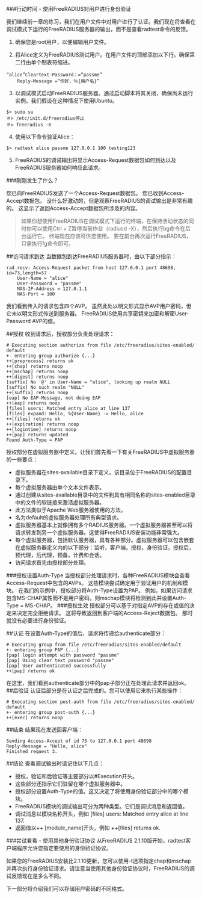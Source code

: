 
###行动时间 - 使用FreeRADIUS对用户进行身份验证

我们继续前一章的练习，我们在用户文件中对用户进行了认证。我们现在将查看在调试模式下运行的FreeRADIUS服务器的输出，而不是查看radtest命令的反馈。

1. 确保您是root用户，以便编辑用户文件。

2. 将Alice定义为FreeRADIUS测试用户。在用户文件的顶部添加以下行。确保第二行由单个制表符缩进。
```
“alice”Cleartext-Password：=“passme”
	Reply-Message =“你好，％{用户名}”
```

3. 以调试模式启动FreeRADIUS服务器。通过启动脚本将其关闭，确保尚未运行实例。我们假设在这种情况下使用Ubuntu。
```
$> sudo su
＃> /etc/init.d/freeradius停止
＃> freeradius -X
```

4. 使用以下命令验证Alice：
```
$> radtest alice passme 127.0.0.1 100 testing123
```

5. FreeRADIUS的调试输出将显示Access-Request数据包如何到达以及FreeRADIUS服务器如何响应此请求。

###刚刚发生了什么？

您已向FreeRADIUS发送了一个Access-Request数据包。 您已收到Access-Accept数据包。 没什么好激动的，但是观察FreeRADIUS的调试输出是非常有趣的。 这显示了返回Access-Accept数据包所涉及的内容。

>如果你想使用FreeRADIUS在调试模式下运行的终端，在保持活动状态的同时你可以使用Ctrl + Z暂停当前作业（radiusd -X），然后执行bg命令在后台运行它。 终端现在应该可供您使用。 要在前台再次运行FreeRADIUS，只需执行fg命令即可。

##访问请求到达
当数据包到达FreeRADIUS服务器时，由以下部分指示：
```
rad_recv: Access-Request packet from host 127.0.0.1 port 48698, id=73,length=57
	User-Name = "alice"
	User-Password = "passme"
	NAS-IP-Address = 127.0.1.1
	NAS-Port = 100
```
我们看到传入的请求包含四个AVP。
虽然此处以明文形式显示AVP用户密码，但它未以明文形式传送到服务器。 FreeRADIUS使用共享密钥来加密和解密User-Password AVP的值。

##授权
收到请求后，授权部分负责处理请求：
```
# Executing section authorize from file /etc/freeradius/sites-enabled/
default
+- entering group authorize {...}
++[preprocess] returns ok
++[chap] returns noop
++[mschap] returns noop
++[digest] returns noop
[suffix] No '@' in User-Name = "alice", looking up realm NULL
[suffix] No such realm "NULL"
++[suffix] returns noop
[eap] No EAP-Message, not doing EAP
++[eap] returns noop
[files] users: Matched entry alice at line 137
[files] expand: Hello, %{User-Name} -> Hello, alice
++[files] returns ok
++[expiration] returns noop
++[logintime] returns noop
++[pap] returns updated
Found Auth-Type = PAP
```

授权部分在虚拟服务器中定义。让我们首先看一下有关FreeRADIUS中虚拟服务器的一些要点：

+ 虚拟服务器在sites-available目录下定义，该目录位于FreeRADIUS的配置目录下。
+ 每个虚拟服务器由单个文本文件表示。
+ 通过创建从sites-available目录中的文件到具有相同名称的sites-enabled目录中的文件的软链接来激活虚拟服务器。
+ 此方法类似于Apache Web服务器使用的方法。
+ 名为default的虚拟服务器处理所有典型请求。
+ 虚拟服务器基本上就像拥有多个RADIUS服务器。一个虚拟服务器甚至可以将请求转发到另一个虚拟服务器。这使得FreeRADIUS安装功能非常强大。
+ 每个虚拟服务器，包括默认服务器，具有各种部分。虚拟服务器可以包含嵌套在虚拟服务器定义内的以下部分：监听，客户端，授权，身份验证，授权后，预代理，后代理，预备，计费和会话。
+ 访问请求首先由授权部分处理。

###授权设置Auth-Type
当授权部分处理请求时，各种FreeRADIUS模块会查看Access-Request中包含的AVPs。 这些模块尝试确定用于验证用户的机制和模块。 在我们的示例中，授权部分将Auth-Type设置为PAP。
例如，如果访问请求包含MS-CHAP属性而不是用户密码，则mschap模块将检测到此并设置Auth-Type = MS-CHAP。
###授权生效
授权部分可以基于对指定AVP的存在或值的决定来决定完全拒绝请求。 这将导致返回到客户端的Access-Reject数据包。 那时就没有必要进行身份验证。

##认证
在设置Auth-Type的值后，请求将传递给authenticate部分：
```
# Executing group from file /etc/freeradius/sites-enabled/default
+- entering group PAP {...}
[pap] login attempt with password "passme"
[pap] Using clear text password "passme"
[pap] User authenticated successfully
++[pap] returns ok
```
在这里，我们看到authenticate部分中的pap子部分正在处理此请求并返回ok。
##后验证
认证后部分是在认证之后完成的。您可以使用它来执行某些操作：
```
# Executing section post-auth from file /etc/freeradius/sites-enabled/
default
+- entering group post-auth {...}
++[exec] returns noop
```
##结束
结果现在发送回客户端：
```
Sending Access-Accept of id 73 to 127.0.0.1 port 48698
Reply-Message = "Hello, alice"
Finished request 3.
```
##结论
查看调试输出时请记住以下几点：

+ 授权，验证和后验证等主要部分以#Execution开头。
+ 这些部分还指示它们驻留在哪个虚拟服务器中。
+ 授权部分设置Auth-Type的值。这又决定了将使用身份验证部分中的哪个模块。
+ FreeRADIUS模块的调试输出可分为两种类型。它们是调试消息和返回值。
+ 调试消息以模块名称开头，例如
[files] users: Matched entry alice at line 137.
+ 返回值以++ [module_name]开头，例如
 ++[files] returns ok.

###尝试看看 - 使用其他身份验证协议
从FreeRADIUS 2.1.10版开始，radtest客户端程序允许您指定要使用的身份验证协议。

如果您的FreeRADIUS安装比2.1.10更新，您可以使用-t选项指定chap和mschap并再次执行身份验证请求。请注意当使用其他身份验证协议时，FreeRADIUS的调试反馈现在是多么不同。

下一部分将介绍我们可以存储用户密码的不同格式。
